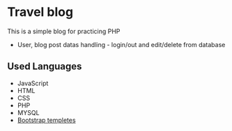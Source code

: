 # Travel blog
This is a simple blog for practicing PHP


- User, blog post datas handling - login/out and edit/delete from database


## Used Languages
- JavaScript
- HTML
- CSS
- PHP
- MYSQL
- [Bootstrap templetes](https://colorlib.com/wp/free-bootstrap-blog-templates/)

